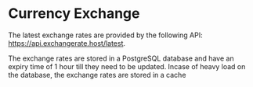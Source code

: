 # Currency Exchange 

The latest exchange rates are provided by the following API: https://api.exchangerate.host/latest.

The exchange rates are stored in a PostgreSQL database and have an expiry time of 1 hour till they need to be updated. Incase of heavy load on the database, the exchange rates are stored in a cache